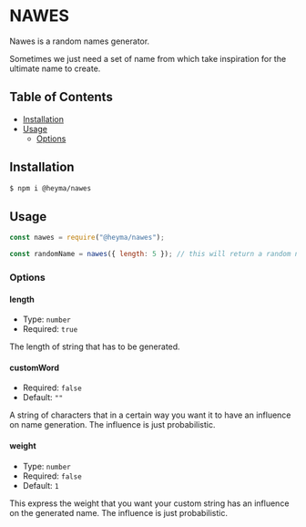 # NAWES

Nawes is a random names generator.

Sometimes we just need a set of name from which take inspiration for the ultimate name to create.

## Table of Contents

- [Installation](#installation)
- [Usage](#usage)
  - [Options](#options)

## Installation

```sh
$ npm i @heyma/nawes
```

## Usage

```js
const nawes = require("@heyma/nawes");

const randomName = nawes({ length: 5 }); // this will return a random name with length 5
```

### Options

#### length

- Type: `number`
- Required: `true`

The length of string that has to be generated.

#### customWord

- Required: `false`
- Default: `""`

A string of characters that in a certain way you want it to have an influence on name generation. The influence is just probabilistic.

#### weight

- Type: `number`
- Required: `false`
- Default: `1`

This express the weight that you want your custom string has an influence on the generated name. The influence is just probabilistic.
